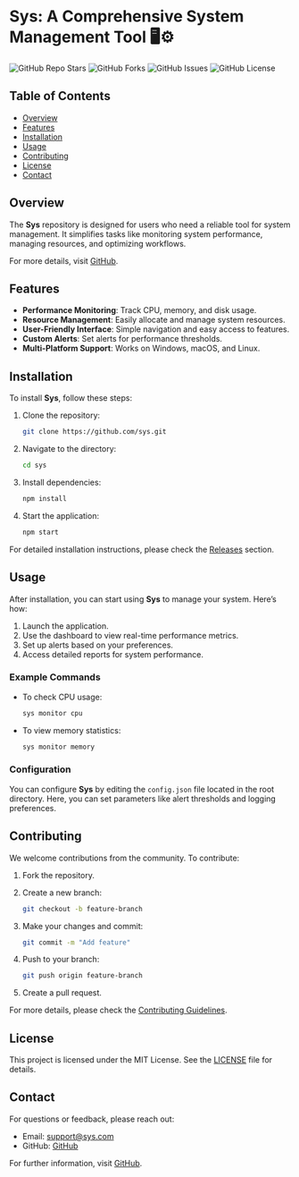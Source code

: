 # Sys: A Comprehensive System Management Tool 🖥️⚙️

![GitHub Repo Stars](https://img.shields.io/github/stars/sys?style=social) ![GitHub Forks](https://img.shields.io/github/forks/sys?style=social) ![GitHub Issues](https://img.shields.io/github/issues/sys) ![GitHub License](https://img.shields.io/github/license/sys)

## Table of Contents

- [Overview](#overview)
- [Features](#features)
- [Installation](#installation)
- [Usage](#usage)
- [Contributing](#contributing)
- [License](#license)
- [Contact](#contact)

## Overview

The **Sys** repository is designed for users who need a reliable tool for system management. It simplifies tasks like monitoring system performance, managing resources, and optimizing workflows. 

For more details, visit [GitHub](https://github.com).

## Features

- **Performance Monitoring**: Track CPU, memory, and disk usage.
- **Resource Management**: Easily allocate and manage system resources.
- **User-Friendly Interface**: Simple navigation and easy access to features.
- **Custom Alerts**: Set alerts for performance thresholds.
- **Multi-Platform Support**: Works on Windows, macOS, and Linux.

## Installation

To install **Sys**, follow these steps:

1. Clone the repository:
   ```bash
   git clone https://github.com/sys.git
   ```

2. Navigate to the directory:
   ```bash
   cd sys
   ```

3. Install dependencies:
   ```bash
   npm install
   ```

4. Start the application:
   ```bash
   npm start
   ```

For detailed installation instructions, please check the [Releases](https://github.com/sys/releases) section.

## Usage

After installation, you can start using **Sys** to manage your system. Here’s how:

1. Launch the application.
2. Use the dashboard to view real-time performance metrics.
3. Set up alerts based on your preferences.
4. Access detailed reports for system performance.

### Example Commands

- To check CPU usage:
  ```bash
  sys monitor cpu
  ```

- To view memory statistics:
  ```bash
  sys monitor memory
  ```

### Configuration

You can configure **Sys** by editing the `config.json` file located in the root directory. Here, you can set parameters like alert thresholds and logging preferences.

## Contributing

We welcome contributions from the community. To contribute:

1. Fork the repository.
2. Create a new branch:
   ```bash
   git checkout -b feature-branch
   ```

3. Make your changes and commit:
   ```bash
   git commit -m "Add feature"
   ```

4. Push to your branch:
   ```bash
   git push origin feature-branch
   ```

5. Create a pull request.

For more details, please check the [Contributing Guidelines](https://github.com/sys/CONTRIBUTING.md).

## License

This project is licensed under the MIT License. See the [LICENSE](https://github.com/sys/LICENSE) file for details.

## Contact

For questions or feedback, please reach out:

- Email: support@sys.com
- GitHub: [GitHub](https://github.com)

For further information, visit [GitHub](https://github.com).